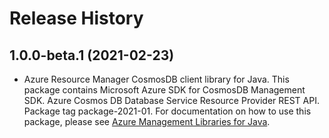 # Release History

## 1.0.0-beta.1 (2021-02-23)

- Azure Resource Manager CosmosDB client library for Java. This package contains Microsoft Azure SDK for CosmosDB Management SDK. Azure Cosmos DB Database Service Resource Provider REST API. Package tag package-2021-01. For documentation on how to use this package, please see [Azure Management Libraries for Java](https://aka.ms/azsdk/java/mgmt).
